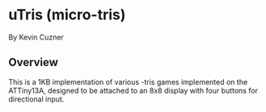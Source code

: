 # uTris (micro-tris)
By Kevin Cuzner

## Overview

This is a 1KB implementation of various -tris games implemented on the
ATTiny13A, designed to be attached to an 8x8 display with four buttons for
directional input.


